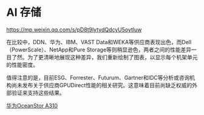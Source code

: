 # AI 存储


https://mp.weixin.qq.com/s/pD8t9lytydQdcyU5oytluw

在比较中，DDN、华为、IBM、VAST Data和WEKA等供应商表现出色，而Dell（PowerScale）、NetApp和Pure Storage等则稍显逊色，两者之间的性能差异一目了然。为了更清晰地展现这种差异，我们重新绘制了图表，以显示每个机架单元的性能密度。

值得注意的是，目前ESG、Forrester、Futurum、Gartner和IDC等分析或咨询机构尚未发布关于供应商GPUDirect性能的相关研究。这意味着目前尚缺乏权威的外部验证来支持这些结果。

[华为OceanStor A310](./huawei.md)
